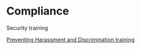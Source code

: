 # Compliance

Security training

[Preventing Harassment and Discrimination training](preventing-harassment-and-discrimination.md)
